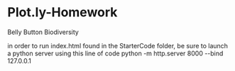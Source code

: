 # Plot.ly-Homework
Belly Button Biodiversity

in order to run index.html found in the StarterCode folder, be sure to launch a python server using this line of code
python -m http.server 8000 --bind 127.0.0.1

